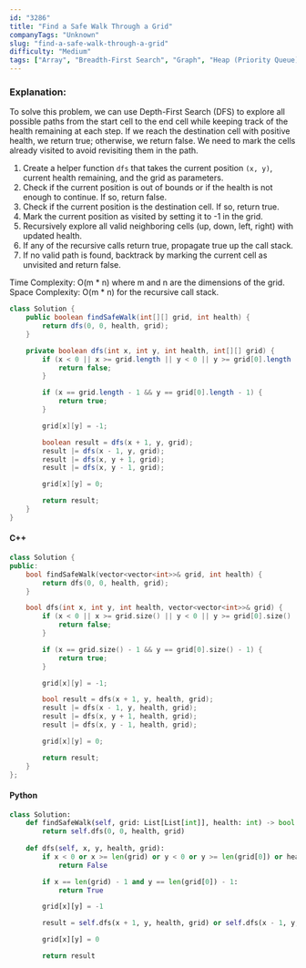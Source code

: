 ```yaml
---
id: "3286"
title: "Find a Safe Walk Through a Grid"
companyTags: "Unknown"
slug: "find-a-safe-walk-through-a-grid"
difficulty: "Medium"
tags: ["Array", "Breadth-First Search", "Graph", "Heap (Priority Queue)", "Matrix", "Shortest Path"]
---
```


### Explanation:
To solve this problem, we can use Depth-First Search (DFS) to explore all possible paths from the start cell to the end cell while keeping track of the health remaining at each step. If we reach the destination cell with positive health, we return true; otherwise, we return false. We need to mark the cells already visited to avoid revisiting them in the path.

1. Create a helper function `dfs` that takes the current position `(x, y)`, current health remaining, and the grid as parameters.
2. Check if the current position is out of bounds or if the health is not enough to continue. If so, return false.
3. Check if the current position is the destination cell. If so, return true.
4. Mark the current position as visited by setting it to -1 in the grid.
5. Recursively explore all valid neighboring cells (up, down, left, right) with updated health.
6. If any of the recursive calls return true, propagate true up the call stack.
7. If no valid path is found, backtrack by marking the current cell as unvisited and return false.

Time Complexity: O(m * n) where m and n are the dimensions of the grid.
Space Complexity: O(m * n) for the recursive call stack.

```java
class Solution {
    public boolean findSafeWalk(int[][] grid, int health) {
        return dfs(0, 0, health, grid);
    }

    private boolean dfs(int x, int y, int health, int[][] grid) {
        if (x < 0 || x >= grid.length || y < 0 || y >= grid[0].length || health <= 0 || grid[x][y] == -1) {
            return false;
        }

        if (x == grid.length - 1 && y == grid[0].length - 1) {
            return true;
        }

        grid[x][y] = -1;

        boolean result = dfs(x + 1, y, grid);
        result |= dfs(x - 1, y, grid);
        result |= dfs(x, y + 1, grid);
        result |= dfs(x, y - 1, grid);

        grid[x][y] = 0;

        return result;
    }
}
```

#### C++
```cpp
class Solution {
public:
    bool findSafeWalk(vector<vector<int>>& grid, int health) {
        return dfs(0, 0, health, grid);
    }

    bool dfs(int x, int y, int health, vector<vector<int>>& grid) {
        if (x < 0 || x >= grid.size() || y < 0 || y >= grid[0].size() || health <= 0 || grid[x][y] == -1) {
            return false;
        }

        if (x == grid.size() - 1 && y == grid[0].size() - 1) {
            return true;
        }

        grid[x][y] = -1;

        bool result = dfs(x + 1, y, health, grid);
        result |= dfs(x - 1, y, health, grid);
        result |= dfs(x, y + 1, health, grid);
        result |= dfs(x, y - 1, health, grid);

        grid[x][y] = 0;

        return result;
    }
};
```

#### Python
```python
class Solution:
    def findSafeWalk(self, grid: List[List[int]], health: int) -> bool:
        return self.dfs(0, 0, health, grid)
    
    def dfs(self, x, y, health, grid):
        if x < 0 or x >= len(grid) or y < 0 or y >= len(grid[0]) or health <= 0 or grid[x][y] == -1:
            return False

        if x == len(grid) - 1 and y == len(grid[0]) - 1:
            return True

        grid[x][y] = -1

        result = self.dfs(x + 1, y, health, grid) or self.dfs(x - 1, y, health, grid) or self.dfs(x, y + 1, health, grid) or self.dfs(x, y - 1, health, grid)

        grid[x][y] = 0

        return result
```